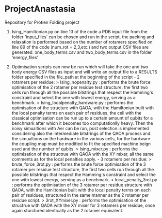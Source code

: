 # ProjectAnastasia

Repository for Protien Folding project

1. Ising_Hamiltonian.py
      on line 13 of the code a PDB input file from the folder 'input_files' can be chosen and run in the script, the packing and relaxation is performed based on the number of            rotamers specified on line 89 of the code (num_rot = 2,3,etc.) and two output CSV files are generated: one_body_terms.csv and two_body_terms.csv in the folder 'energy_files'

2. Optimisation scripts can now be run which will take the one and two body energy CSV files as input and will write an output file to a RESULTS folder specified in the file_path at the beginning of the script
       - 2 rotamers per residue:
           > Ising_nopenalty.py : performs the brute force optimisation of the 2 rotamer per residue test structure, the first two cells run through all the possible bitstrings                 that respect the Hamming's constraint and select the one with lowest energy, serving as a benchmark.
           > Ising_localpenalty_hardware.py : performs the optimisation of the structure with QAOA, with the Hamiltonian built with the local penalty terms on each pair of                      residues, the cell with the classical optimisation can be run up to a certain amount of qubits for a benchmark after which it becomes too computationlly heavy. Then                the noisy simualtions with Aer can be run, post selection is implemented considering also the intermediate bitstrings of the QAOA process and the simualtions on the                hardware in the various cells, for the hardware the coupling map must be modified to fit the specified machine beign used and the number of qubits.
           > Ising_mixer.py : performs the optimisation of the structrue with QAOA with the XY mixer, all the same comments as for the local penalties apply.
       - 3 rotamers per residue:
           > brute_force_3rot.py : performs the brute force optimisation of the 3 rotamer per residue test structure, the first two cells run through all the possible bitstrings                 that respect the Hamming's constraint and select the one with lowest energy, serving as a benchmark.
           > local_penalty_3rot.py : performs the optimisation of the 3 rotamer per residue structure with QAOA, with the Hamiltonian built with the local penalty terms on each                 pair of residues, structured in the same manner as the 2 rotamer per residue script.
           > 3rot_XYmixer.py : performs the optimisation of the structrue with QAOA with the XY mixer for 3 rotamers per residue, once again sturctured identically as the 2                     rotamer equivalent.
